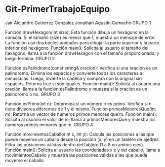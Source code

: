 # Git-PrimerTrabajoEquipo
Jair Alejandro Gutierrez Gonzalez
Jonathan Agustin Camacho
GRUPO 1

Función drawHexagon(int size): Esta función dibuja un hexágono en la consola. Si el tamaño (size) es menor que 1, muestra un mensaje de error. La función usa dos bucles anidados para dibujar la parte superior y la parte inferior del hexágono.
Función main(): Solicita al usuario el tamaño del hexágono, llama a la función drawHexagon con el tamaño proporcionado, y luego termina.
GRUPO 2

Función esPalindromo(const string& oracion): Verifica si una oración es un palíndromo. Elimina los espacios y convierte todos los caracteres a minúsculas. Luego, invierte la cadena y compara con la original sin espacios. Retorna true si son iguales.
Función main(): Solicita al usuario una oración, llama a la función esPalindromo y muestra si la oración es un palíndromo o no.
GRUPO 3 

Función esPrimo(int n): Determina si un número n es primo. Verifica si n tiene divisores diferentes de 1 y él mismo.
Función primosMenoresQue(int m): Retorna un vector de números primos menores que m.
Función main(): Solicita al usuario el valor de m, llama a primosMenoresQue y muestra los números primos menores que m.
GRUPO 4

Función movimientosCaballo(int x, int y): Calcula las posiciones a las que puede moverse un caballo desde la posición (x, y) en un tablero de ajedrez. Filtra las posiciones válidas dentro del tablero (1 a 8 en ambos ejes).
Función main(): Solicita al usuario las coordenadas x e y del caballo, llama a movimientosCaballo y muestra las posiciones válidas a las que puede moverse el caballo.
